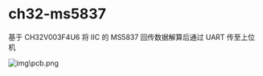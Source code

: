 # ch32-ms5837

基于 CH32V003F4U6 将 IIC 的 MS5837 回传数据解算后通过 UART 传至上位机

![img\pcb.png](https://raw.githubusercontent.com/sfxfs/ch32-ms5837/main/img/pcb.png)
